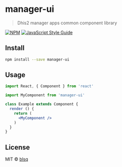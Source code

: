 # manager-ui

> Dhis2 manager apps common component library

[![NPM](https://img.shields.io/npm/v/manager-ui.svg)](https://www.npmjs.com/package/manager-ui) [![JavaScript Style Guide](https://img.shields.io/badge/code_style-standard-brightgreen.svg)](https://standardjs.com)

## Install

```bash
npm install --save manager-ui
```

## Usage

```jsx
import React, { Component } from 'react'

import MyComponent from 'manager-ui'

class Example extends Component {
  render () {
    return (
      <MyComponent />
    )
  }
}
```

## License

MIT © [blsq](https://github.com/blsq)
